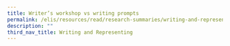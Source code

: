 ```yaml
---
title: Writer’s workshop vs writing prompts
permalink: /elis/resources/read/research-summaries/writing-and-representing/writer-workshop-vs-writing-prompts/
description: ""
third_nav_title: Writing and Representing
---
```

